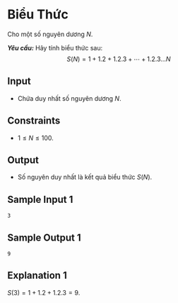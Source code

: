 # Biểu Thức

Cho một số nguyên dương $N$.

***Yêu cầu:*** Hãy tính biểu thức sau:
$$S(N) = 1 + 1.2 + 1.2.3 + \cdots + 1.2.3...N$$

## Input

- Chứa duy nhất số nguyên dương $N$.

## Constraints

- $1 \le N \le 100$.

## Output

- Số nguyên duy nhất là kết quả biểu thức $S(N)$.

## Sample Input 1

```
3
```

## Sample Output 1

```
9
```

## Explanation 1

$S(3) = 1 + 1.2 + 1.2.3 = 9$.

